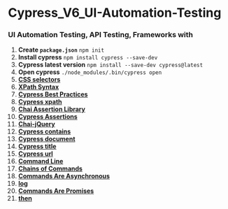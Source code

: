 # Cypress_V6_UI-Automation-Testing
### UI Automation Testing, API Testing, Frameworks with

1. **Create `package.json`**
    ```npm init```
2. **Install cypress**
    ```npm install cypress --save-dev```
3. **Cypress latest version**
    ```npm install --save-dev cypress@latest```
4. **Open cypress**
    ```./node_modules/.bin/cypress open```
5. **[CSS selectors](https://developer.mozilla.org/en-US/docs/Web/CSS/CSS_Selectors)**
6. **[XPath Syntax](https://www.w3schools.com/xml/xpath_syntax.asp)**
7. **[Cypress Best Practices](https://docs.cypress.io/guides/references/best-practices#Organizing-Tests-Logging-In-Controlling-State)**
8. **[Cypress xpath](https://github.com/cypress-io/cypress-xpath)**
9. **[Chai Assertion Library](https://www.chaijs.com/)**
10. **[Cypress Assertions](https://docs.cypress.io/guides/references/assertions#Chai)**
11. **[Chai-jQuery](https://docs.cypress.io/guides/references/assertions#Chai-jQuery)**
12. **[Cypress contains](https://docs.cypress.io/api/commands/contains#Syntax)**
13. **[Cypress document](https://docs.cypress.io/api/commands/document#Syntax)**
14. **[Cypress title](https://docs.cypress.io/api/commands/title#Syntax)**
15. **[Cypress url](https://docs.cypress.io/api/commands/url#Syntax)**
16. **[Command Line](https://docs.cypress.io/guides/guides/command-line#Installation)**
17. **[Chains of Commands](https://docs.cypress.io/guides/core-concepts/introduction-to-cypress#Chains-of-Commands)**
18. **[Commands Are Asynchronous](https://docs.cypress.io/guides/core-concepts/introduction-to-cypress#Commands-Are-Asynchronous)**
19. **[log](https://docs.cypress.io/api/commands/log)**
20. **[Commands Are Promises](https://docs.cypress.io/guides/core-concepts/introduction-to-cypress#Commands-Are-Promises)**
21. **[then](https://docs.cypress.io/api/commands/then#Syntax)**

